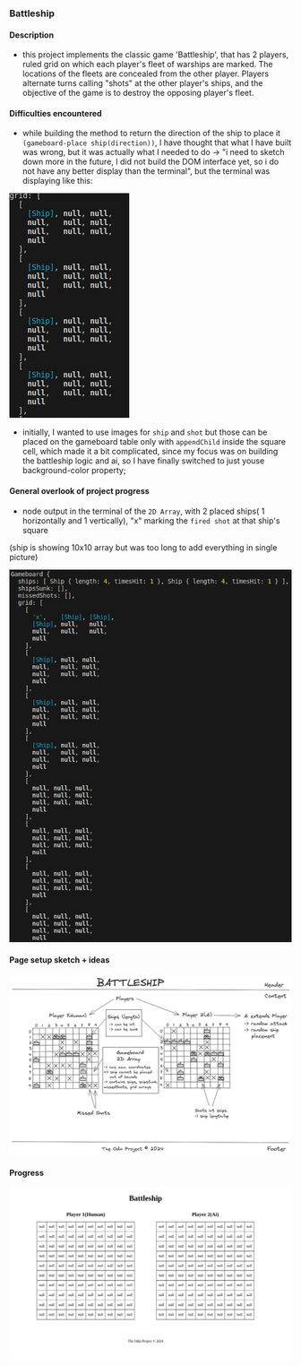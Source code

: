 ### Battleship

#### Description
- this project implements the classic game 'Battleship', that has 2 players, ruled grid on which each player's fleet of warships are marked. The locations of the fleets are concealed from the other player. Players alternate turns calling "shots" at the other player's ships, and the objective of the game is to destroy the opposing player's fleet.

#### Difficulties encountered
- while building the method to return the direction of the ship to place it `(gameboard-place ship(direction))`, I have thought that what I have built was wrong, but it was actually what I needed to do -> "i need to sketch down more in the future, I did not build the DOM interface yet, so i do not have any better display than the terminal", but the terminal was displaying like this:

![Alt text](image.png)

- initially, I wanted to use images for `ship` and `shot` but those can be placed on the gameboard table only with `appendChild` inside the square cell, which made it a bit complicated, since my focus was on building the battleship logic and ai, so I have finally switched to just youse background-color property;


#### General overlook of project progress

- node output in the terminal of the `2D Array`, with 2 placed ships( 1 horizontally and 1 vertically), "x" marking the `fired shot` at that ship's square

(ship is showing 10x10 array but was too long to add everything in single picture)

![Alt text](image-1.png)

#### Page setup sketch + ideas

![Alt text](image-4.png)

#### Progress

![Alt text](image-2.png)